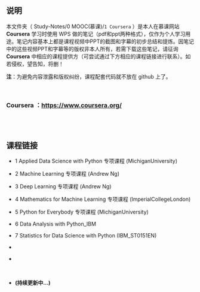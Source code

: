 ## 说明
本文件夹（ Study-Notes/0 MOOC(慕课)/`1 Coursera` ）是本人在慕课网站 **Coursera** 学习时使用 WPS 做的笔记（pdf和ppt两种格式），仅作为个人学习用途。笔记内容基本上都是课程视频中PPT的截图和字幕的初步总结和提炼。因笔记中的这些视频PPT和字幕等的版权非本人所有，若需下载这些笔记，请征询 **Coursera** 中相应的课程提供方（可尝试通过下方相应的课程链接进行联系）。如若侵权，望告知，将删！

**注**：为避免内容泄露和版权纠纷，课程配套代码就不放在 github 上了。

<br>

### Coursera ：https://www.coursera.org/

<br>
<br>


## 课程链接
* 1 <a href="https://www.coursera.org/specializations/data-science-python" style="text-decoration:none">Applied Data Science with Python 专项课程</a> (MichiganUniversity)

* 2 <a href="https://www.coursera.org/specializations/machine-learning-introduction" style="text-decoration:none">Machine Learning 专项课程</a> (Andrew Ng)

* 3 <a href="https://www.coursera.org/specializations/deep-learning" style="text-decoration:none">Deep Learning 专项课程</a> (Andrew Ng)

* 4 <a href="https://www.coursera.org/specializations/mathematics-machine-learning" style="text-decoration:none">Mathematics for Machine Learning 专项课程 </a>(ImperialCollegeLondon)

* 5 <a href="https://www.coursera.org/specializations/python" style="text-decoration:none">Python for Everybody 专项课程</a> (MichiganUniversity)

* 6 <a href="https://www.coursera.org/learn/data-analysis-with-python" style="text-decoration:none">Data Analysis with Python</a>_IBM

* 7 <a href="https://www.coursera.org/learn/statistics-for-data-science-python" style="text-decoration:none">Statistics for Data Science with Python</a> (IBM_ST0151EN)

* <a href="" style="text-decoration:none"></a>

* <a href="" style="text-decoration:none"></a>

<br>

* **(持续更新中...)**
